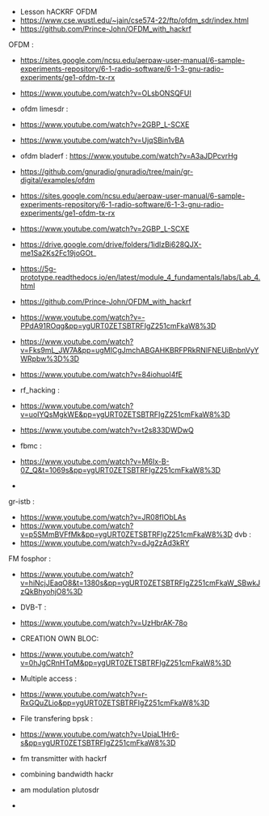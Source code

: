 * Lesson
hACKRF OFDM
* https://www.cse.wustl.edu/~jain/cse574-22/ftp/ofdm_sdr/index.html
* https://github.com/Prince-John/OFDM_with_hackrf

OFDM :
* https://sites.google.com/ncsu.edu/aerpaw-user-manual/6-sample-experiments-repository/6-1-radio-software/6-1-3-gnu-radio-experiments/ge1-ofdm-tx-rx

* https://www.youtube.com/watch?v=OLsbONSQFUI

* ofdm limesdr :
* https://www.youtube.com/watch?v=2GBP_L-SCXE

* https://www.youtube.com/watch?v=UjqSBin1vBA

* ofdm bladerf  :
https://www.youtube.com/watch?v=A3aJDPcvrHg
  
* https://github.com/gnuradio/gnuradio/tree/main/gr-digital/examples/ofdm

* https://sites.google.com/ncsu.edu/aerpaw-user-manual/6-sample-experiments-repository/6-1-radio-software/6-1-3-gnu-radio-experiments/ge1-ofdm-tx-rx

* https://www.youtube.com/watch?v=2GBP_L-SCXE

* https://drive.google.com/drive/folders/1idlzBi628QJX-me1Sa2Ks2Fc19joGOt_

* https://5g-prototype.readthedocs.io/en/latest/module_4_fundamentals/labs/Lab_4.html

* https://github.com/Prince-John/OFDM_with_hackrf

* https://www.youtube.com/watch?v=-PPdA91ROqg&pp=ygURT0ZETSBTRFIgZ251cmFkaW8%3D


* https://www.youtube.com/watch?v=Fks9mL_JW7A&pp=ugMICgJmchABGAHKBRFPRkRNIFNEUiBnbnVyYWRpbw%3D%3D

* https://www.youtube.com/watch?v=84iohuol4fE

* rf_hacking : 
* https://www.youtube.com/watch?v=uoIYQsMgkWE&pp=ygURT0ZETSBTRFIgZ251cmFkaW8%3D
* https://www.youtube.com/watch?v=t2s833DWDwQ



* fbmc :
* https://www.youtube.com/watch?v=M6Ix-B-0Z_Q&t=1069s&pp=ygURT0ZETSBTRFIgZ251cmFkaW8%3D
* 
gr-istb : 
* https://www.youtube.com/watch?v=JR08fIObLAs
* https://www.youtube.com/watch?v=p5SMmBVFfMk&pp=ygURT0ZETSBTRFIgZ251cmFkaW8%3D
dvb :
* https://www.youtube.com/watch?v=dJg2zAd3kRY

FM fosphor : 
* https://www.youtube.com/watch?v=hiNcjJEaqO8&t=1380s&pp=ygURT0ZETSBTRFIgZ251cmFkaW_SBwkJzQkBhyohjO8%3D

* DVB-T :
* https://www.youtube.com/watch?v=UzHbrAK-78o

* CREATION OWN BLOC:
* https://www.youtube.com/watch?v=0hJgCRnHTqM&pp=ygURT0ZETSBTRFIgZ251cmFkaW8%3D

* Multiple access :
* https://www.youtube.com/watch?v=r-RxGQuZLio&pp=ygURT0ZETSBTRFIgZ251cmFkaW8%3D
 
* File transfering bpsk : 
* https://www.youtube.com/watch?v=UpiaL1Hr6-s&pp=ygURT0ZETSBTRFIgZ251cmFkaW8%3D

* fm transmitter with hackrf
* combining bandwidth hackr
* am modulation plutosdr
* 
